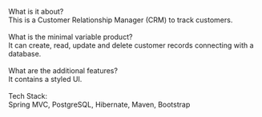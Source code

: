 What is it about? <br>
This is a Customer Relationship Manager (CRM) to track customers.
<br><br>
What is the minimal variable product? <br>
It can create, read, update and delete customer records connecting with a database.
<br><br>
What are the additional features? <br>
It contains a styled UI.
<br><br>
Tech Stack: <br>
Spring MVC, PostgreSQL, Hibernate, Maven, Bootstrap

